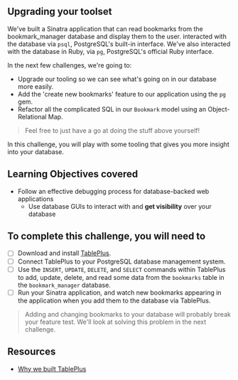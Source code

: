 ## Upgrading your toolset

We've built a Sinatra application that can read bookmarks from the bookmark_manager database and display them to the user. interacted with the database via `psql`, PostgreSQL's built-in interface. We've also interacted with the database in Ruby, via `pg`, PostgreSQL's official Ruby interface.

In the next few challenges, we're going to:

- Upgrade our tooling so we can see what's going on in our database more easily.
- Add the 'create new bookmarks' feature to our application using the `pg` gem.
- Refactor all the complicated SQL in our `Bookmark` model using an Object-Relational Map.

> Feel free to just have a go at doing the stuff above yourself!

In this challenge, you will play with some tooling that gives you more insight into your database.

## Learning Objectives covered

* Follow an effective debugging process for database-backed web applications
  * Use database GUIs to interact with and **get visibility** over your database

## To complete this challenge, you will need to

- [ ] Download and install [TablePlus](https://tableplus.com/).
- [ ] Connect TablePlus to your PostgreSQL database management system.
- [ ] Use the `INSERT`, `UPDATE`, `DELETE`, and `SELECT` commands within TablePlus to add, update, delete, and read some data from the `bookmarks` table in the `bookmark_manager` database.
- [ ] Run your Sinatra application, and watch new bookmarks appearing in the application when you add them to the database via TablePlus.

> Adding and changing bookmarks to your database will probably break your feature test. We'll look at solving this problem in the next challenge.

## Resources

* [Why we built TablePlus](https://medium.com/tableplus/modern-native-tool-for-relational-database-79efc35b647d)